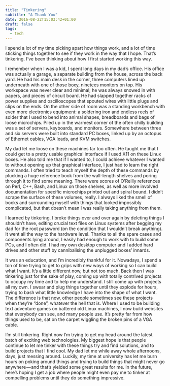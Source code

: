 ```yaml
---
title: "Tinkering"
subtitle: "A Thank You"
date: 2016-08-22T15:03:42+01:00
draft: false
tags:
  - tech
---
```


I spend a lot of my time picking apart how things work, and a lot of time sticking things together to see if they work in the way that I hope. That’s tinkering. I’ve been thinking about how I first started working this way.

I remember when I was a kid, I spent long days in my dad’s office. His office was actually a garage, a separate building from the house, across the back yard. He had his main desk in the corner, three computers lined up underneath with one of those boxy, ninetees monitors on top. His workspace was never clear and minimal; he was always snowed in with papers, and pieces of circuit board. He had slapped together racks of power supplies and oscilloscopes that spouted wires with little plugs and clips on the ends. On the other side of room was a standing workbench with even more electronics equipment: a soldering iron and endless reels of solder that I used to bend into animal shapes, breadboards and bags of loose microchips. Piled up in the warmest corner of the often chilly building was a set of servers, keyboards, and monitors. Somewhere between three and six servers were built into standard PC boxes, linked up by an octopus of Ethernet cables, VGA leads, and KVM switches.

My dad let me loose on these machines far too often. He taught me that I could get to a pretty usable graphical interface if I used X11 on these Linux boxes. He also told me that if I wanted to, I could achieve whatever I wanted to without opening up that graphical interface, I just had to learn the right commands. I often tried to teach myself the depth of these commands by plucking a huge reference book from the wall-length shelves and poring through it to find some meaning. There were scores of O’Reilly references on Perl, C++, Bash, and Linux on those shelves, as well as more involved documentation for specific microchips printed out and spiral bound. I didn’t scrape the surface of these volumes, really. I always liked the smell of books and surrounding myself with things that looked impossibly complicated, but that doesn’t mean I was really taking anything from them.

I learned by tinkering. I broke things over and over again by deleting things I shouldn’t have, editing crucial text files on Linux systems after begging my dad for the root password (on the condition that I wouldn’t break anything). It went all the way to the hardware level. Thanks to all the spare cases and components lying around, I easily had enough to work with to build some PCs, and I often did. I had my own desktop computer and I added hard drives and other stuff by cannibalising the unplugged boxes’ innards.

It was an education, and I’m incredibly thankful for it.
Nowadays, I spend a ton of time trying to get to grips with new ways of working so I can build what I want. It’s a little different now, but not too much. Back then I was tinkering just for the sake of play, coming up with totally contrived projects to occupy my time and to help me understand. I still come up with projects all my own. I swear and plug things together until they explode for hours, trying to bash what little knowledge I have into the shape of what I want. The difference is that now, other people sometimes see these projects when they’re “done”, whatever the hell that is. Where I used to be building text adventure games on battered old Linux machines, I now build websites that everybody can see, and many people use. It’s pretty far from how things used to be, sat on the carpet wiggling the broken pins of a VGA cable.

I’m still tinkering. Right now I’m trying to get my head around the latest batch of exciting web technologies. My biggest hope is that people continue to let me tinker with these things try and find solutions, and to build projects that I find cool. My dad let me while away whole afternoons, days, just messing around. Luckily, my time at university has let me burn hours on poking around things and trying to build things that might never go anywhere — and that’s yielded some great results for me. In the future, here’s hoping I get a job where people might even pay me to tinker at compelling problems until they do something impressive.
